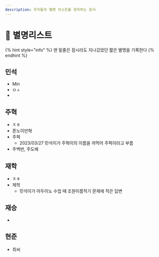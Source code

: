 ```yaml
---
description: 우리들의 별명 리스트를 정리하는 문서
---
```


# 💖 별명리스트

{% hint style="info" %}
맨 밑줄은 잠시라도 지나갔었던 짧은 별명을 기록한다
{% endhint %}

## 민석

* Min
* ㅁㅅ
*



## 주혁

* ㅈㅎ
* 폰노이만혁
* 주퍽
  * 2023/03/27 민석이가 주혁이의 이름을 까먹어 주퍽이라고 부름
* 주백번, 주도배&#x20;

## 재학

* ㅈㅎ
* 제학
  * 민석이가 아두이노 수업 때 조원이름적기 문제에 적은 답변

## 재승

*

## 현준

* 최씨
